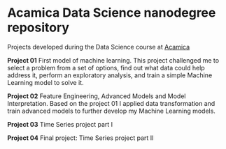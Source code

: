 # Acamica Data Science nanodegree repository
Projects developed during the Data Science course at [Acamica](https://www.acamica.com/)

**Project 01**
First model of machine learning.
This project challenged me to select a problem from a set of options, find out what data could help address it, perform an exploratory analysis, and train a simple Machine Learning model to solve it.

**Project 02**
Feature Engineering, Advanced Models and Model Interpretation.
Based on the project 01 I applied data transformation and train advanced models to further develop my Machine Learning models.

**Project 03**
Time Series project part I

**Project 04**
Final project: Time Series project part II


